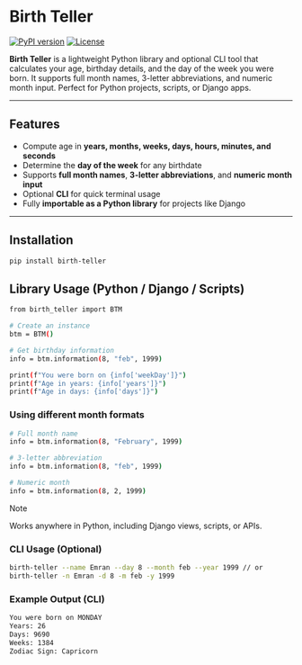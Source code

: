 # Birth Teller

[![PyPI version](https://img.shields.io/pypi/v/birth-teller.svg)](https://pypi.org/project/birth-teller/)
[![License](https://img.shields.io/pypi/l/birth-teller.svg)](https://github.com/exeebit/birth-teller/blob/main/LICENSE)

**Birth Teller** is a lightweight Python library and optional CLI tool that calculates your age, birthday details, and the day of the week you were born. It supports full month names, 3-letter abbreviations, and numeric month input. Perfect for Python projects, scripts, or Django apps.

---

## Features

- Compute age in **years, months, weeks, days, hours, minutes, and seconds**  
- Determine the **day of the week** for any birthdate  
- Supports **full month names**, **3-letter abbreviations**, and **numeric month input**  
- Optional **CLI** for quick terminal usage  
- Fully **importable as a Python library** for projects like Django  

---

## Installation

```bash
pip install birth-teller
```

## Library Usage (Python / Django / Scripts)

```bash
from birth_teller import BTM

# Create an instance
btm = BTM()

# Get birthday information
info = btm.information(8, "feb", 1999)

print(f"You were born on {info['weekDay']}")
print(f"Age in years: {info['years']}")
print(f"Age in days: {info['days']}")
```

### Using different month formats
```bash
# Full month name
info = btm.information(8, "February", 1999)

# 3-letter abbreviation
info = btm.information(8, "feb", 1999)

# Numeric month
info = btm.information(8, 2, 1999)
```
> [!NOTE]
> Works anywhere in Python, including Django views, scripts, or APIs.

### CLI Usage (Optional)
```bash
birth-teller --name Emran --day 8 --month feb --year 1999 // or
birth-teller -n Emran -d 8 -m feb -y 1999
```
### Example Output (CLI)

```bash
You were born on MONDAY
Years: 26
Days: 9690
Weeks: 1384
Zodiac Sign: Capricorn

```
